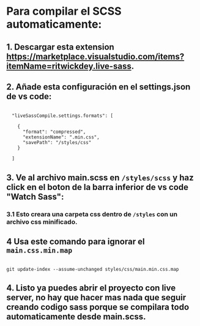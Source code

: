 # Para compilar el SCSS automaticamente:

## 1. Descargar esta extension https://marketplace.visualstudio.com/items?itemName=ritwickdey.live-sass.

## 2. Añade esta configuración en el settings.json de vs code:

```

  "liveSassCompile.settings.formats": [

    {
      "format": "compressed",
      "extensionName": ".min.css",
      "savePath": "/styles/css"
    }

  ]

```

## 3. Ve al archivo main.scss en `/styles/scss` y haz click en el boton de la barra inferior de vs code "Watch Sass":

### 3.1 Esto creara una carpeta css dentro de `/styles` con un archivo css minificado.

## 4 Usa este comando para ignorar el `main.css.min.map`

```

git update-index --assume-unchanged styles/css/main.min.css.map

```

## 4. Listo ya puedes abrir el proyecto con live server, no hay que hacer mas nada que seguir creando codigo sass porque se compilara todo automaticamente desde main.scss.
